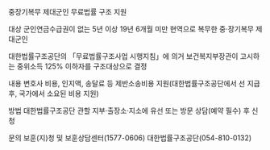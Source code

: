 중장기복무 제대군인 무료법률 구조 지원

대상
군인연금수급권이 없는 5년 이상 19년 6개월 미만 현역으로 복무한 중·장기복무 제대군인

대한법률구조공단의 「무료법률구조사업 시행지침」에 의거 보건복지부장관이 고시하는 중위소득 125% 이하자를 구조대상으로 결정

내용
변호사 비용, 인지액, 송달료 등 제반소송비용 지원(대한법률구조공단에서 선 지급 후, 국가에서 소요된 비용 지원)  


방법
대한법률구조공단 관할 지부·출장소·지소에 유선 또는 방문 상담(예약 필수) 후 신청

문의
보훈(지)청 및 보훈상담센터(1577-0606)
대한법률구조공단(054-810-0132)